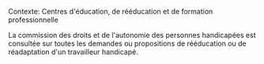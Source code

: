 Contexte: Centres d'éducation, de rééducation et de formation professionnelle

La commission des droits et de l'autonomie des personnes handicapées est consultée sur toutes les demandes ou propositions de rééducation ou de réadaptation d'un travailleur handicapé.